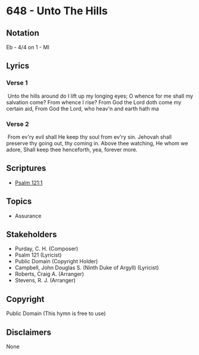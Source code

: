 # 648 - Unto The Hills

## Notation

Eb - 4/4 on 1 - MI

## Lyrics

### Verse 1

 Unto the hills around do I lift up my longing eyes; O whence for me shall my salvation come? From whence I rise? From God the Lord doth come my certain aid, From God the Lord, who heav'n and earth hath ma

### Verse 2

 From ev'ry evil shall He keep thy soul from ev'ry sin. Jehovah shall preserve thy going out, thy coming in. Above thee watching, He whom we adore, Shall keep thee henceforth, yea, forever more.


## Scriptures

- [Psalm 121:1](https://www.biblegateway.com/passage/?search=Psalm%20121%3A1)

## Topics

- Assurance

## Stakeholders

- Purday, C. H. (Composer)
- Psalm 121 (Lyricist)
- Public Domain (Copyright Holder)
- Campbell, John Douglas S. (Ninth Duke of Argyll) (Lyricist)
- Roberts, Craig A. (Arranger)
- Stevens, R. J. (Arranger)

## Copyright

Public Domain
(This hymn is free to use)

## Disclaimers

None

